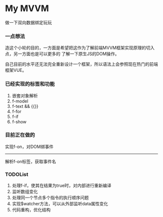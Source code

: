 # My MVVM
做一下双向数据绑定玩玩

### 一点想法

造这个小轮的目的，一方面是希望把这作为了解前端MVVM框架实现原理的切入点，另一方面也是可以更多的
了解一下原生JS的DOM操作。

自己目前的水平还无法完全重新设计一个框架，所以语法上会参照现在热门的前端框架VUE。

### 已经实现的标签和功能

1. 嵌套对象解析
2. f-model
3. f-text && {{}}
4. f-for
5. f-if
6. f-show

### 目前正在做的

实现f-on，对DOM绑事件
***
解析f-on标签，获取事件名

### TODOList

1. 处理f-if，使其在结果为true时，对内部进行重新编译
2. 监听数组变化
3. 处理同一个节点多个指令的执行顺序问题
4. 实现$watcher方法，可以从外部监听data属性变化
5. 代码重构，优化结构

<!--
双向数据绑定的主要作用是实现数据与视图的连接，在前端MVVM框架中算是一个比较重要的组成部分了。
但是双向数据绑定本身其实并不是关键，因为原生的js在一定程度上就是双向绑定的，
js代码通过dom操作控制html结构，而html发生改变时，也可以带动相应的对象属性改变。-->
